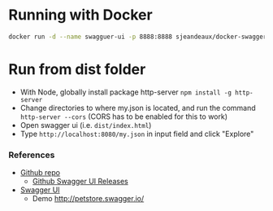 # Running with Docker
```bash
docker run -d --name swagguer-ui -p 8888:8888 sjeandeaux/docker-swagger-ui
```

# Run from dist folder
* With Node, globally install package http-server `npm install -g http-server`
* Change directories to where my.json is located, and run the command `http-server --cors` (CORS has to be enabled for this to work)
* Open swagger ui (i.e. `dist/index.html`)
* Type `http://localhost:8080/my.json` in input field and click "Explore"


### References
- [Github repo](https://github.com/swagger-api/swagger-ui)
  - [Github Swagger UI Releases](https://github.com/swagger-api/swagger-ui/releases) 
- [Swagger UI](http://swagger.io/swagger-ui/) 
  - Demo http://petstore.swagger.io/